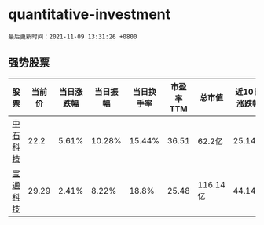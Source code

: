 # quantitative-investment

`最后更新时间：2021-11-09 13:31:26 +0800`

## 强势股票

|股票|当前价|当日涨跌幅|当日振幅|当日换手率|市盈率TTM|总市值|近10日涨跌幅|
|----|----|----|----|----|----|----|----|
|[中石科技](https://xueqiu.com/S/SZ300684)|22.2|5.61%|10.28%|15.44%|36.51|62.2亿|25.14%|
|[宝通科技](https://xueqiu.com/S/SZ300031)|29.29|2.41%|8.22%|18.8%|25.48|116.14亿|44.14%|
